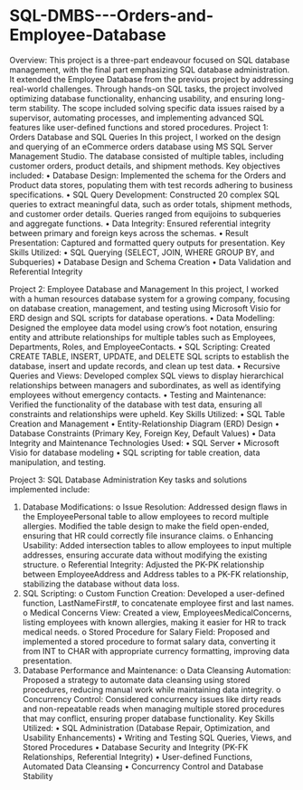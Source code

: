 # SQL-DMBS---Orders-and-Employee-Database
Overview: This project is a three-part endeavour focused on SQL database management, with the final part emphasizing SQL database administration. It extended the Employee Database from the previous project by addressing real-world challenges. Through hands-on SQL tasks, the project involved optimizing database functionality, enhancing usability, and ensuring long-term stability. The scope included solving specific data issues raised by a supervisor, automating processes, and implementing advanced SQL features like user-defined functions and stored procedures.
Project 1: Orders Database and SQL Queries In this project, I worked on the design and querying of an eCommerce orders database using MS SQL Server Management Studio. The database consisted of multiple tables, including customer orders, product details, and shipment methods. Key objectives included:
•	Database Design: Implemented the schema for the Orders and Product data stores, populating them with test records adhering to business specifications.
•	SQL Query Development: Constructed 20 complex SQL queries to extract meaningful data, such as order totals, shipment methods, and customer order details. Queries ranged from equijoins to subqueries and aggregate functions.
•	Data Integrity: Ensured referential integrity between primary and foreign keys across the schemas.
•	Result Presentation: Captured and formatted query outputs for presentation.
Key Skills Utilized:
•	SQL Querying (SELECT, JOIN, WHERE GROUP BY, and Subqueries)
•	Database Design and Schema Creation
•	Data Validation and Referential Integrity

Project 2: Employee Database and Management In this project, I worked with a human resources database system for a growing company, focusing on database creation, management, and testing using Microsoft Visio for ERD design and SQL scripts for database operations.
•	Data Modelling: Designed the employee data model using crow’s foot notation, ensuring entity and attribute relationships for multiple tables such as Employees, Departments, Roles, and EmployeeContacts.
•	SQL Scripting: Created CREATE TABLE, INSERT, UPDATE, and DELETE SQL scripts to establish the database, insert and update records, and clean up test data.
•	Recursive Queries and Views: Developed complex SQL views to display hierarchical relationships between managers and subordinates, as well as identifying employees without emergency contacts.
•	Testing and Maintenance: Verified the functionality of the database with test data, ensuring all constraints and relationships were upheld.
Key Skills Utilized:
•	SQL Table Creation and Management
•	Entity-Relationship Diagram (ERD) Design
•	Database Constraints (Primary Key, Foreign Key, Default Values)
•	Data Integrity and Maintenance
Technologies Used:
•	SQL Server
•	Microsoft Visio for database modeling
•	SQL scripting for table creation, data manipulation, and testing.

Project 3: SQL Database Administration Key tasks and solutions implemented include:
1.	Database Modifications:
o	Issue Resolution: Addressed design flaws in the EmployeePersonal table to allow employees to record multiple allergies. Modified the table design to make the field open-ended, ensuring that HR could correctly file insurance claims.
o	Enhancing Usability: Added intersection tables to allow employees to input multiple addresses, ensuring accurate data without modifying the existing structure.
o	Referential Integrity: Adjusted the PK-PK relationship between EmployeeAddress and Address tables to a PK-FK relationship, stabilizing the database without data loss.
2.	SQL Scripting:
o	Custom Function Creation: Developed a user-defined function, LastNameFirst#, to concatenate employee first and last names.
o	Medical Concerns View: Created a view, EmployeesMedicalConcerns, listing employees with known allergies, making it easier for HR to track medical needs.
o	Stored Procedure for Salary Field: Proposed and implemented a stored procedure to format salary data, converting it from INT to CHAR with appropriate currency formatting, improving data presentation.
3.	Database Performance and Maintenance:
o	Data Cleansing Automation: Proposed a strategy to automate data cleansing using stored procedures, reducing manual work while maintaining data integrity.
o	Concurrency Control: Considered concurrency issues like dirty reads and non-repeatable reads when managing multiple stored procedures that may conflict, ensuring proper database functionality.
Key Skills Utilized:
•	SQL Administration (Database Repair, Optimization, and Usability Enhancements)
•	Writing and Testing SQL Queries, Views, and Stored Procedures
•	Database Security and Integrity (PK-FK Relationships, Referential Integrity)
•	User-defined Functions, Automated Data Cleansing
•	Concurrency Control and Database Stability
